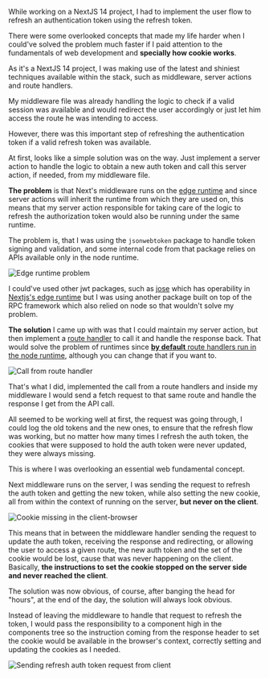 
While working on a NextJS 14 project, I had to implement the user flow to refresh an authentication token using the refresh token.


There were some overlooked concepts that made my life harder when I could've solved the problem much faster if I paid attention to the fundamentals of web development and **specially how cookie works**.


As it's a NextJS 14 project, I was making use of the latest and shiniest techniques available within the stack, such as middleware, server actions and route handlers.


My middleware file was already handling the logic to check if a valid session was available and would redirect the user accordingly or just let him access the route he was intending to access.


However, there was this important step of refreshing the authentication token if a valid refresh token was available.


At first, looks like a simple solution was on the way. Just implement a server action to handle the logic to obtain a new auth token and call this server action, if needed, from my middleware file.


**The problem** is that Next's middleware runs on the [edge runtime](https://nextjs.org/docs/pages/api-reference/edge) and since server actions will inherit the runtime from which they are used on, this means that my server action responsible for taking care of the logic to refresh the authorization token would also be running under the same runtime.


The problem is, that I was using the `jsonwebtoken` package to handle token signing and validation, and some internal code from that package relies on APIs available only in the node runtime.

![Edge runtime problem](https://github.com/user-attachments/assets/aeb78e6b-a9a2-4997-915e-24dc329d8a9b)


I could've used other jwt packages, such as [jose](https://github.com/panva/jose) which has operability in [Nextjs's edge runtime](https://github.com/panva/jose?tab=readme-ov-file#supported-runtimes) but I was using another package built on top of the RPC framework which also relied on node so that wouldn't solve my problem.


**The solution** I came up with was that I could maintain my server action, but then implement a [route handler](https://nextjs.org/docs/app/building-your-application/routing/route-handlers) to call it and handle the response back. That would solve the problem of runtimes since [**by default** route handlers run in the node runtime](https://nextjs.org/docs/app/building-your-application/routing/route-handlers#edge-and-nodejs-runtimes), although you can change that if you want to.

![Call from route handler](https://github.com/user-attachments/assets/d53fdebd-5567-4795-90d0-fad98c76a90d)


That's what I did, implemented the call from a route handlers and inside my middleware I would send a fetch request to that same route and handle the response I get from the API call.


All seemed to be working well at first, the request was going through, I could log the old tokens and the new ones, to ensure that the refresh flow was working, but no matter how many times I refresh the auth token, the cookies that were supposed to hold the auth token were never updated, they were always missing.


This is where I was overlooking an essential web fundamental concept. 


Next middleware runs on the server, I was sending the request to refresh the auth token and getting the new token, while also setting the new cookie, all from within the context of running on the server, **but never on the client**.

![Cookie missing in the client-browser](https://github.com/user-attachments/assets/44e188cb-8a12-4372-bb91-7113aba3f657)

This means that in between the middleware handler sending the request to update the auth token, receiving the response and redirecting, or allowing the user to access a given route, the new auth token and the set of the cookie would be lost, cause that was never happening on the client. Basically, **the instructions to set the cookie stopped on the server side and never reached the client**.


The solution was now obvious, of course, after banging the head for "hours", at the end of the day, the solution will always look obvious.


Instead of leaving the middleware to handle that request to refresh the token, I would pass the responsibility to a component high in the components tree so the instruction coming from the response header to set the cookie would be available in the browser's context, correctly setting and updating the cookies as I needed. 


![Sending refresh auth token request from client](https://github.com/user-attachments/assets/7e0a7b55-0d10-404c-981a-a52695f8fbfe)